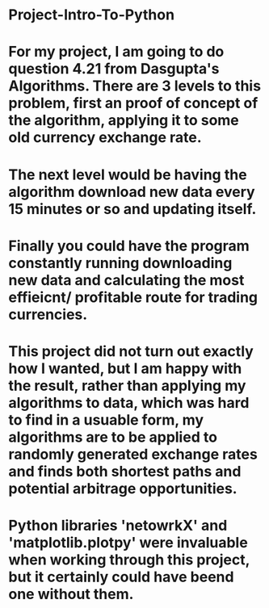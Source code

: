 # Project-Intro-To-Python
# For my project, I am going to do question 4.21 from Dasgupta's Algorithms.  There are 3 levels to this problem, first an proof of concept of the algorithm, applying it to some old currency exchange rate.
# The next level would be having the algorithm download new data every 15 minutes or so and updating itself.
# Finally you could have the program constantly running downloading new data and calculating the most effieicnt/ profitable route for trading currencies.
# This project did not turn out exactly how I wanted, but I am happy with the result, rather than applying my algorithms to data, which was hard to find in a usuable form, my algorithms are to be applied to randomly generated exchange rates and finds both shortest paths and potential arbitrage opportunities.
# Python libraries 'netowrkX' and 'matplotlib.plotpy' were invaluable when working through this project, but it certainly could have beend one without them.
